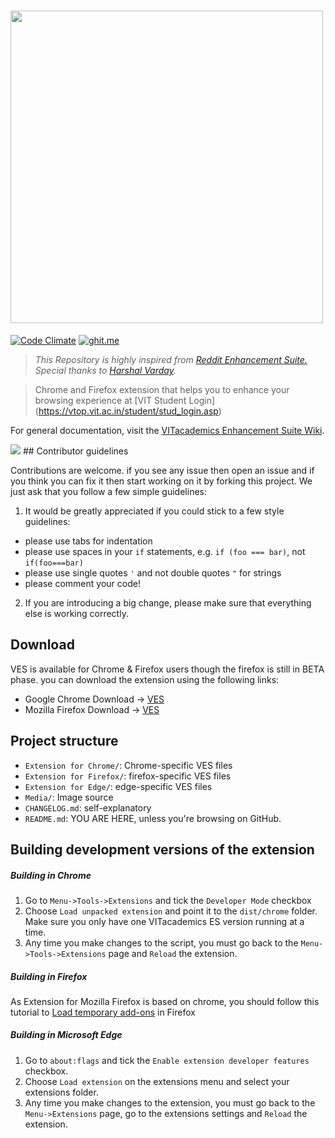# <img src="https://raw.githubusercontent.com/rahulkapoor90/VITacademics-Enhancement-Suite/master/Media/logo.gif" width="500">

[![Code Climate](https://codeclimate.com/github/rahulkapoor90/VITacademics-Enhancement-Suite/badges/gpa.svg)](https://codeclimate.com/github/rahulkapoor90/VITacademics-Enhancement-Suite) [![ghit.me](https://ghit.me/badge.svg?repo=rahulkapoor90/VITacademics-Enhancement-Suite)](https://ghit.me/repo/rahulkapoor90/VITacademics-Enhancement-Suite)


> *This Repository is highly inspired from [Reddit Enhancement Suite.](https://github.com/honestbleeps/Reddit-Enhancement-Suite "RES")*
> *Special thanks to [Harshal Varday](https://github.com/hvarday).*

> Chrome and Firefox extension that helps you to enhance your browsing experience at [VIT Student Login] (https://vtop.vit.ac.in/student/stud_login.asp)

For general documentation, visit the [VITacademics Enhancement Suite Wiki](https://github.com/rahulkapoor90/VITacademics-Enhancement-Suite/wiki).

<img src="https://i.imgur.com/OHswLAn.png">
## Contributor guidelines

Contributions are welcome. if you see any issue then open an issue and if you think you can fix it then start working on it by forking this project. We just ask that you follow a few simple guidelines:

1. It would be greatly appreciated if you could stick to a few style guidelines:

  - please use tabs for indentation
  - please use spaces in your `if` statements, e.g. `if (foo === bar)`, not `if(foo===bar)`
  - please use single quotes `'` and not double quotes `"` for strings
  - please comment your code!
  
2. If you are introducing a big change, please make sure that everything else is working correctly.

## Download

VES is available for Chrome & Firefox users though the firefox is still in BETA phase. you can download the extension using the following links:

* Google Chrome Download -> [VES](https://chrome.google.com/webstore/detail/vitacademics-enhancement/fdeagddeencldcpojhlngflmhipgkhbb)
* Mozilla Firefox Download -> [VES](https://addons.mozilla.org/en-US/firefox/addon/vitacademics-enhancement/)

## Project structure

  - `Extension for Chrome/`: Chrome-specific  VES files
  - `Extension for Firefox/`: firefox-specific VES files
  - `Extension for Edge/`: edge-specific VES files
  - `Media/`: Image source
  - `CHANGELOG.md`: self-explanatory 
  - `README.md`: YOU ARE HERE, unless you're browsing on GitHub.
  
## Building development versions of the extension

##### Building in Chrome

  1. Go to `Menu->Tools->Extensions` and tick the `Developer Mode` checkbox
  2. Choose `Load unpacked extension` and point it to the `dist/chrome` folder. Make sure you only have one VITacademics ES version running at a time.
  3. Any time you make changes to the script, you must go back to the `Menu->Tools->Extensions` page and `Reload` the extension.

##### Building in Firefox

As Extension for Mozilla Firefox is based on chrome, you should follow this tutorial to [Load temporary add-ons](https://blog.mozilla.org/addons/2015/12/23/loading-temporary-add-ons/) in Firefox
  
##### Building in Microsoft Edge

  1. Go to `about:flags` and tick the `Enable extension developer features` checkbox.
  2. Choose `Load extension` on the extensions menu and select your extensions folder.
  3. Any time you make changes to the extension, you must go back to the `Menu->Extensions` page, go to the extensions settings and `Reload` the extension.
